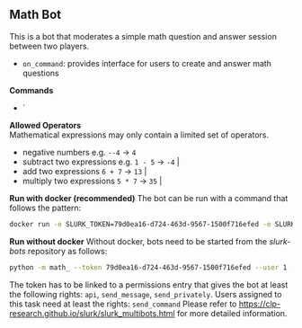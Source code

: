 ## Math Bot

This is a bot that moderates a simple math question and answer session between two players.
* `on_command`: provides interface for users to create and answer math questions

**Commands**  
* `

**Allowed Operators**  
Mathematical expressions may only contain a limited set of operators.

+ negative numbers e.g. `--4` -> `4`
+ subtract two expressions e.g. `1 - 5` -> `-4` |
+ add two expressions `6 + 7` -> `13` |
+ multiply two expressions `5 * 7` -> `35` |

**Run with docker (recommended)**
The bot can be run with a command that follows the pattern:
```bash
docker run -e SLURK_TOKEN=79d0ea16-d724-463d-9567-1500f716efed -e SLURK_USER=1 -e SLURK_PORT=5000 MATH_TASK_ID=1 --net="host" slurk/math-bot
```

**Run without docker**
Without docker, bots need to be started from the *slurk-bots* repository as follows:
```bash
python -m math_ --token 79d0ea16-d724-463d-9567-1500f716efed --user 1 --port 5000 --task 1
```

The token has to be linked to a permissions entry that gives the bot at least the following rights: `api`, `send_message`, `send_privately`.
Users assigned to this task need at least the rights: `send_command`
Please refer to <https://clp-research.github.io/slurk/slurk_multibots.html> for more detailed information.
